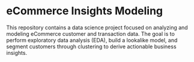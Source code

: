 # eCommerce Insights Modeling
This repository contains a data science project focused on analyzing and modeling eCommerce customer and transaction data. The goal is to perform exploratory data analysis (EDA), build a lookalike model, and segment customers through clustering to derive actionable business insights.

